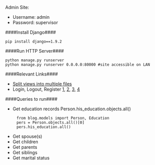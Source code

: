 

Admin Site:
* Username: admin
* Password: supervisor

####Install Django####

    pip install django==1.9.2

####Run HTTP Server####

    python manage.py runserver
    python manage.py runserver 0.0.0.0:80000 #site accessible on LAN

####Relevant Links####
* [Split views into multiple files](http://stackoverflow.com/questions/1921771/django-split-views-py-in-several-files)
* Login, Logout, Register [1](http://stackoverflow.com/questions/20856800/is-there-a-example-in-django-1-6-and-python-3-to-build-a-accounts-app-includer?rq=1), [2](https://github.com/ubernostrum/django-registration), [3](http://stackoverflow.com/questions/6014834/django-login-logout?rq=1), [4](https://docs.djangoproject.com/en/1.9/topics/auth/default/)

####Queries to run####
* Get education records Person.his_education.objects.all()
````
     from blog.models import Person, Education
     pers = Person.objects.all()[0]
     pers.his_education.all()
````
* Get spouse(s)
* Get children
* Get parents
* Get siblings
* Get marital status